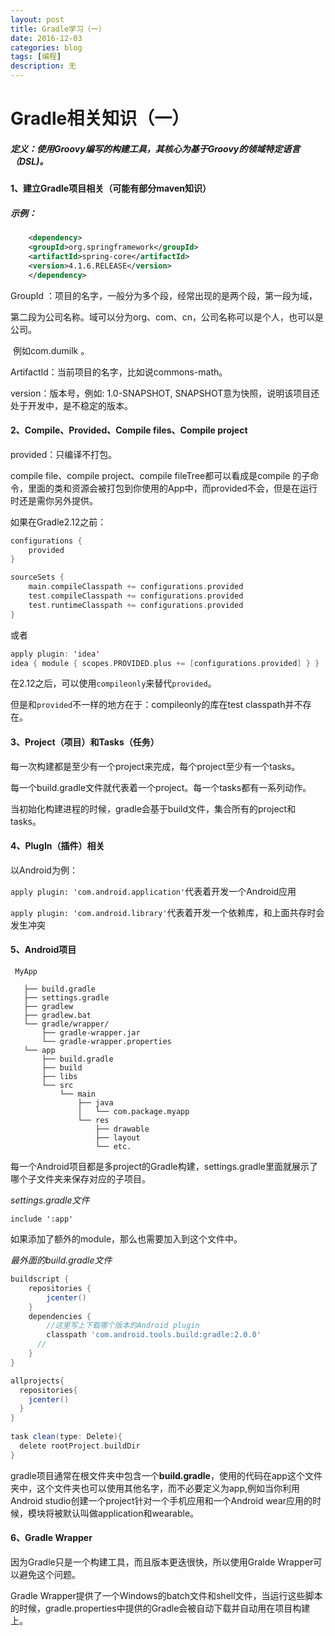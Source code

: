 ```yaml
---
layout: post
title: Gradle学习（一）
date: 2016-12-03
categories: blog
tags: [编程]
description: 无
---
```


# Gradle相关知识（一）

##### 定义：使用Groovy编写的构建工具，其核心为基于Groovy的领域特定语言（DSL)。

#### 1、建立Gradle项目相关（可能有部分maven知识）

##### 示例：

```xml
    <dependency>
    <groupId>org.springframework</groupId>
    <artifactId>spring-core</artifactId>
    <version>4.1.6.RELEASE</version>
    </dependency>
```

GroupId ：项目的名字，一般分为多个段，经常出现的是两个段，第一段为域，

​		    第二段为公司名称。域可以分为org、com、cn，公司名称可以是个人，也可以是公司。

​		    例如com.dumilk   。

ArtifactId：当前项目的名字，比如说commons-math。

version：版本号，例如: 1.0-SNAPSHOT, SNAPSHOT意为快照，说明该项目还处于开发中，是不稳定的版本。

#### 2、Compile、Provided、Compile files、Compile project

provided：只编译不打包。

compile file、compile project、compile fileTree都可以看成是compile 的子命令，里面的类和资源会被打包到你使用的App中，而provided不会，但是在运行时还是需你另外提供。

如果在Gradle2.12之前：

```kotlin
configurations {
    provided
}

sourceSets {
    main.compileClasspath += configurations.provided
    test.compileClasspath += configurations.provided
    test.runtimeClasspath += configurations.provided
}
```

或者

```kotlin
apply plugin: 'idea' 
idea { module { scopes.PROVIDED.plus += [configurations.provided] } }
```

在2.12之后，可以使用`compileonly`来替代`provided`。

但是和`provided`不一样的地方在于：compileonly的库在test classpath并不存在。

#### 3、Project（项目）和Tasks（任务）

每一次构建都是至少有一个project来完成，每个project至少有一个tasks。

每一个build.gradle文件就代表着一个project。每一个tasks都有一系列动作。

当初始化构建进程的时候，gradle会基于build文件，集合所有的project和tasks。

#### 4、PlugIn（插件）相关

以Android为例：

`apply plugin: 'com.android.application'`代表着开发一个Android应用

`apply plugin: 'com.android.library'`代表着开发一个依赖库，和上面共存时会发生冲突

#### 5、Android项目

```
 MyApp
 
   ├── build.gradle
   ├── settings.gradle
   ├── gradlew
   ├── gradlew.bat
   └── gradle/wrapper/
       ├── gradle-wrapper.jar
       └── gradle-wrapper.properties
   └── app
       ├── build.gradle
       ├── build
       ├── libs
       └── src
           └── main
               ├── java
               │   └── com.package.myapp
               └── res
                   ├── drawable
                   ├── layout
                   └── etc.
```

每一个Android项目都是多project的Gradle构建，settings.gradle里面就展示了哪个子文件夹来保存对应的子项目。

*settings.gradle文件*

`include ':app'`

如果添加了额外的module，那么也需要加入到这个文件中。

*最外面的build.gradle文件*

```groovy
buildscript {
    repositories {
    	jcenter()
    }
    dependencies {
      	//这里写上下载哪个版本的Android plugin
   	    classpath 'com.android.tools.build:gradle:2.0.0'
      //	
    }
}

allprojects{
  repositories{
    jcenter()
  }
}
	
task clean(type: Delete){
  delete rootProject.buildDir
}
```



gradle项目通常在根文件夹中包含一个**build.gradle**，使用的代码在app这个文件夹中，这个文件夹也可以使用其他名字，而不必要定义为app,例如当你利用Android studio创建一个project针对一个手机应用和一个Android wear应用的时候，模块将被默认叫做application和wearable。

#### 6、Gradle Wrapper

因为Gradle只是一个构建工具，而且版本更迭很快，所以使用Gralde Wrapper可以避免这个问题。

Gradle Wrapper提供了一个Windows的batch文件和shell文件，当运行这些脚本的时候，gradle.properties中提供的Gradle会被自动下载并自动用在项目构建上。





